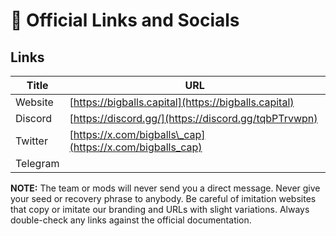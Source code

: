 # 🔗 Official Links and Socials

## Links

| Title    | URL                                                       |
| -------- | --------------------------------------------------------- |
| Website  | [https://bigballs.capital](https://bigballs.capital)      |
| Discord  | [https://discord.gg/](https://discord.gg/tqbPTrvwpn)      |
| Twitter  | [https://x.com/bigballs\_cap](https://x.com/bigballs_cap) |
| Telegram |                                                           |



**NOTE:** The team or mods will never send you a direct message.  Never give your seed or recovery phrase to anybody. Be careful of imitation websites that copy or imitate our branding and URLs with slight variations. Always double-check any links against the official documentation.


